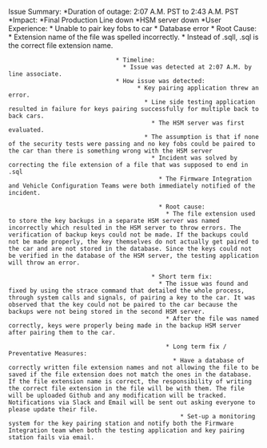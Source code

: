 Issue Summary:
      *Duration of outage: 2:07 A.M. PST to 2:43 A.M. PST
      *Impact:
	*Final Production Line down
	       *HSM server down
	       	    *User Experience:
				* Unable to pair key fobs to car
				  	 * Database error
					   * Root Cause:
					     	  * Extension name of the file was spelled incorrectly.
						    	      * Instead of .sqll, .sql is the correct file extension name.

							      * Timeline:
							      	* Issue was detected at 2:07 A.M. by line associate.
								  * How issue was detected:
								    	* Key pairing application threw an error.
									      * Line side testing application resulted in failure for keys pairing successfully for multiple back to back cars. 
									      	* The HSM server was first evaluated.
										  * The assumption is that if none of the security tests were passing and no key fobs could be paired to the car than there is something wrong with the HSM server
										    * Incident was solved by correcting the file extension of a file that was supposed to end in .sql
										      * The Firmware Integration and Vehicle Configuration Teams were both immediately notified of the incident.

										      * Root cause:
										      	* The file extension used to store the key backups in a separate HSM server was named incorrectly which resulted in the HSM server to throw errors. The verification of backup keys could not be made. If the backups could not be made properly, the key themselves do not actually get paired to the car and are not stored in the database. Since the keys could not be verified in the database of the HSM server, the testing application will throw an error.

											* Short term fix:
											  * The issue was found and fixed by using the strace command that detailed the whole process, through system calls and signals, of pairing a key to the car. It was observed that the key could not be paired to the car because the backups were not being stored in the second HSM server.
											    * After the file was named correctly, keys were properly being made in the backup HSM server after pairing them to the car.

											    * Long term fix / Preventative Measures:
											      * Have a database of correctly written file extension names and not allowing the file to be saved if the file extension does not match the ones in the database. If the file extension name is correct, the responsibility of writing the correct file extension in the file will be with them. The file will be uploaded Github and any modification will be tracked. Notifications via Slack and Email will be sent out asking everyone to please update their file.
											      	* Set-up a monitoring system for the key pairing station and notify both the Firmware Integration team when both the testing application and key pairing station fails via email.

